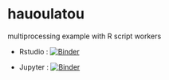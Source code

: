 # hauoulatou
multiprocessing example with R script workers

- Rstudio : [![Binder](http://mybinder.org/badge.svg)](http://beta.mybinder.org/v2/gh/pnavaro/hauoulatou/master?urlpath=rstudio)

- Jupyter : [![Binder](http://mybinder.org/badge.svg)](http://beta.mybinder.org/v2/gh/pnavaro/hauoulatou/master?filepath=FactoMineR.ipynb)
